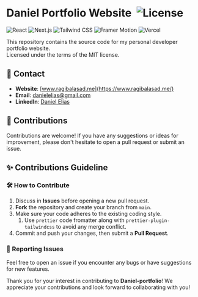 # Daniel Portfolio Website &nbsp;![License](https://img.shields.io/github/license/Daniel.E/Daniel-portfolio)

![React](https://img.shields.io/badge/React.js-20232A?style=for-the-badge&logo=react&logoColor=61DAFB)
![Next.js](https://img.shields.io/badge/Next.js-000000?style=for-the-badge&logo=next.js&logoColor=white)
![Tailwind CSS](https://img.shields.io/badge/Tailwind_CSS-06B6D4?style=for-the-badge&logo=tailwind-css&logoColor=white)
![Framer Motion](https://img.shields.io/badge/Framer_Motion-0055FF?style=for-the-badge&logo=framer&logoColor=white)
![Vercel](https://img.shields.io/badge/Vercel-000000?style=for-the-badge&logo=vercel&logoColor=white)

This repository contains the source code for my personal developer portfolio website. <br>
Licensed under the terms of the MIT license.

## 📧 Contact

- **Website**: [www.ragibalasad.me](https://www.ragibalasad.me/)
- **Email**: [danielelias@gmail.com](mailto:danielelias@gmail.com)
- **LinkedIn**: [Daniel Elias](https://www.linkedin.com/in/ragibalasad/)

## 🤝 Contributions

Contributions are welcome! If you have any suggestions or ideas for improvement, please don't hesitate to open a pull request or submit an issue.

## ✨ Contributions Guideline

### 🛠️ How to Contribute

1. Discuss in **Issues** before opening a new pull request.
2. **Fork** the repository and create your branch from `main`.
3. Make sure your code adheres to the existing coding style.
   1. Use `prettier` code fromatter along with `prettier-plugin-tailwindcss` to avoid any merge conflict.
4. Commit and push your changes, then submit a **Pull Request**.

### 🐞 Reporting Issues

Feel free to open an issue if you encounter any bugs or have suggestions for new features.

Thank you for your interest in contributing to **Daniel-portfolio**!
We appreciate your contributions and look forward to collaborating with you!
